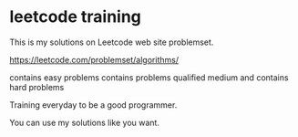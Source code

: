 # leetcode training

This is my solutions on Leetcode web site problemset.

https://leetcode.com/problemset/algorithms/

<Easy> contains easy problems
<Medium> contains problems qualified medium
and <Hard> contains hard problems

Training everyday to be a good programmer.

You can use my solutions like you want.
